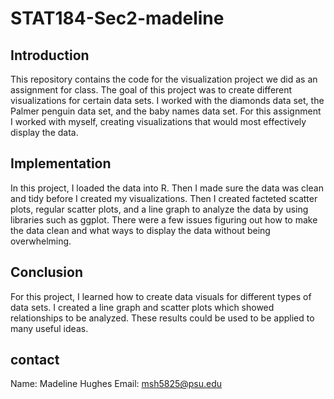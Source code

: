 # STAT184-Sec2-madeline
## Introduction
This repository contains the code for the visualization project we did as an assignment for class. The goal of this project was to create different visualizations for certain data sets. I worked with the diamonds data set, the Palmer penguin data set, and the baby names data set. For this assignment I worked with myself, creating visualizations that would most effectively display the data. 
## Implementation 
In this project, I loaded the data into R. Then I made sure the data was clean and tidy before I created my visualizations. Then I created facteted scatter plots, regular scatter plots, and a line graph to analyze the data by using libraries such as ggplot. There were a few issues figuring out how to make the data clean and what ways to display the data without being overwhelming. 
## Conclusion 
For this project, I learned how to create data visuals for different types of data sets. I created a line graph and scatter plots which showed relationships to be analyzed. These results could be used to be applied to many useful ideas. 
## contact
Name: Madeline Hughes
Email: msh5825@psu.edu
